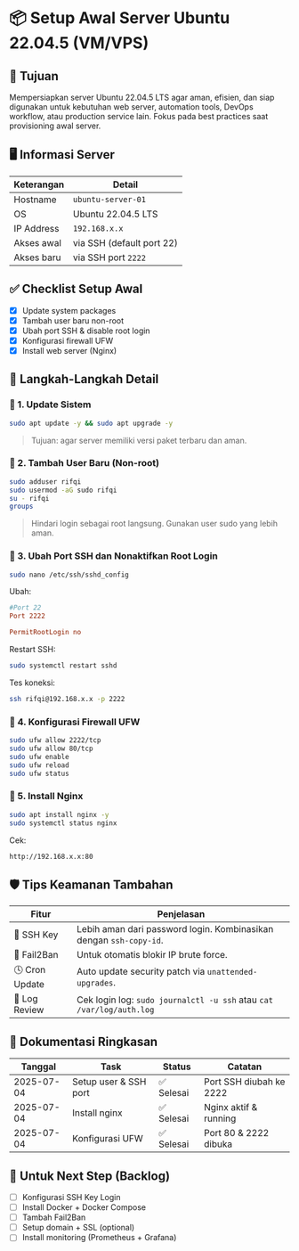 
# 📦 Setup Awal Server Ubuntu 22.04.5 (VM/VPS)

## 🎯 Tujuan
Mempersiapkan server Ubuntu 22.04.5 LTS agar aman, efisien, dan siap digunakan untuk kebutuhan web server, automation tools, DevOps workflow, atau production service lain. Fokus pada best practices saat provisioning awal server.

## 🖥️ Informasi Server
| Keterangan     | Detail              |
|----------------|---------------------|
| Hostname       | `ubuntu-server-01`  |
| OS             | Ubuntu 22.04.5 LTS  |
| IP Address     | `192.168.x.x`       |
| Akses awal     | via SSH (default port 22) |
| Akses baru     | via SSH port `2222` |

## ✅ Checklist Setup Awal
- [x] Update system packages
- [x] Tambah user baru non-root
- [x] Ubah port SSH & disable root login
- [x] Konfigurasi firewall UFW
- [x] Install web server (Nginx)

## 🔧 Langkah-Langkah Detail

### 🔹 1. Update Sistem
```bash
sudo apt update -y && sudo apt upgrade -y
```
> Tujuan: agar server memiliki versi paket terbaru dan aman.

### 🔹 2. Tambah User Baru (Non-root)
```bash
sudo adduser rifqi
sudo usermod -aG sudo rifqi
su - rifqi
groups
```
> Hindari login sebagai root langsung. Gunakan user sudo yang lebih aman.

### 🔹 3. Ubah Port SSH dan Nonaktifkan Root Login
```bash
sudo nano /etc/ssh/sshd_config
```
Ubah:
```ini
#Port 22
Port 2222

PermitRootLogin no
```
Restart SSH:
```bash
sudo systemctl restart sshd
```
Tes koneksi:
```bash
ssh rifqi@192.168.x.x -p 2222
```

### 🔹 4. Konfigurasi Firewall UFW
```bash
sudo ufw allow 2222/tcp
sudo ufw allow 80/tcp
sudo ufw enable
sudo ufw reload
sudo ufw status
```

### 🔹 5. Install Nginx
```bash
sudo apt install nginx -y
sudo systemctl status nginx
```
Cek:
```
http://192.168.x.x:80
```

## 🛡️ Tips Keamanan Tambahan
| Fitur         | Penjelasan |
|---------------|------------|
| 🔐 SSH Key    | Lebih aman dari password login. Kombinasikan dengan `ssh-copy-id`. |
| 🚫 Fail2Ban   | Untuk otomatis blokir IP brute force. |
| 🕓 Cron Update| Auto update security patch via `unattended-upgrades`. |
| 📜 Log Review | Cek login log: `sudo journalctl -u ssh` atau `cat /var/log/auth.log` |

## 📘 Dokumentasi Ringkasan
| Tanggal     | Task                       | Status   | Catatan |
|-------------|----------------------------|----------|---------|
| 2025-07-04  | Setup user & SSH port      | ✅ Selesai | Port SSH diubah ke 2222 |
| 2025-07-04  | Install nginx              | ✅ Selesai | Nginx aktif & running |
| 2025-07-04  | Konfigurasi UFW            | ✅ Selesai | Port 80 & 2222 dibuka |

## 🔁 Untuk Next Step (Backlog)
- [ ] Konfigurasi SSH Key Login
- [ ] Install Docker + Docker Compose
- [ ] Tambah Fail2Ban
- [ ] Setup domain + SSL (optional)
- [ ] Install monitoring (Prometheus + Grafana)
